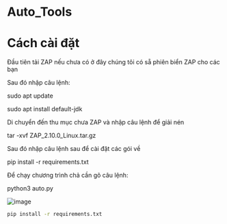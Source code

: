# Auto_Tools
# Cách cài đặt

Đầu tiên tải ZAP nếu chưa có ở đây chúng tôi có sẵ phiên biển ZAP cho các bạn

Sau đó nhập câu lệnh:
  
  sudo apt update
  
  sudo apt install default-jdk

Di chuyển đến thu mục chưa ZAP và nhập câu lệnh để giải nén
  
  tar -xvf ZAP_2.10.0_Linux.tar.gz

Sau đó nhập câu lệnh sau để cài đặt các gói về
  
  pip install -r requirements.txt

Để chạy chương trình chả cần gõ câu lệnh:

python3 auto.py

![image](https://github.com/killorkill/Auto_/assets/83548177/85ee7c0f-2ed1-4c99-ad2d-938857ef157d)

```bash
pip install -r requirements.txt
